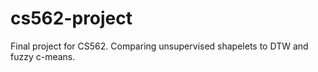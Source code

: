 # cs562-project

Final project for CS562. Comparing unsupervised shapelets to DTW and fuzzy c-means.